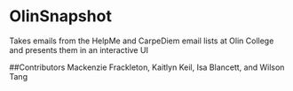 # OlinSnapshot
Takes emails from the HelpMe and CarpeDiem email lists at Olin College and presents them in an interactive UI

##Contributors
Mackenzie Frackleton, Kaitlyn Keil, Isa Blancett, and Wilson Tang
